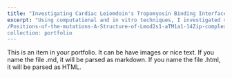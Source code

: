 ```yaml
---
title: "Investigating Cardiac Leiomdoin's Tropomyosin Binding Interface"
excerpt: "Using computational and in vitro techniques, I investigated small mutation changes in affinity between the tropomyosin-leiomodin binding sites ![brayan-osegueda.io/images
/Positions-of-the-mutations-A-Structure-of-Lmod2s1-aTM1a1-14Zip-complex-PDB-ID-6UT2.png)
collection: portfolio
---
```


This is an item in your portfolio. It can be have images or nice text. If you name the file .md, it will be parsed as markdown. If you name the file .html, it will be parsed as HTML. 
